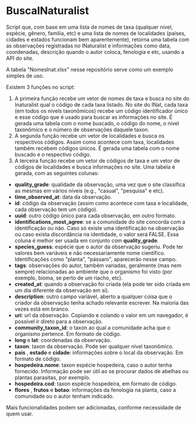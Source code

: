 # BuscaINaturalist

Script que, com base em uma lista de nomes de taxa (qualquer nível, espécie, gênero, família, etc) e uma lista de nomes de localidades (países, cidades e estados funcionam bem aparentemente), retorna uma tabela com as observações registradas no INaturalist e informações como data, coordenadas, descrição quando o autor coloca, fenologia e etc, usando a API do site.

A tabela "NomesInat.xlsx" nesse repositório serve como um exemplo simples de uso.

Existem 3 funções no script:

1. A primeira função recebe um vetor de nomes de taxa e busca no site do Inaturalist qual o código de cada taxa listado. No site do INat, cada taxa (em todos os nívels taxonômicos) recebe um código identificador único e esse código que é usado para buscar as informações no site. É gerada uma tabela com o nome buscado, o código do nome, o nível taxonômico e o número de observações daquele taxon.
2. A segunda função recebe um vetor de localidades e busca os respectivos códigos. Assim como acontece com taxa, localidades também recebem códigos únicos. É gerada uma tabela com o nome buscado e o respectivo código.
3. A terceira função recebe um vetor de códigos de taxa e um vetor de códigos de localidades e busca informações no site. Uma tabela é gerada, com as seguintes colunas: 

- **quality_grade**: qualidade da observação, uma vez que o site classifica as mesmas em vários níveis (e.g., "casual", "pesquisa" e etc).  
- **time_observed_at**: data da observação.  
- **id**: código da observação (assim como acontece com taxa e localidade, cada observação tem um código).  
- **uuid**: outro código único para cada observação, em outro formato.  
- **identifications_most_agree**: se a comunidade do site concorda com a identificação ou não. Caso só existe uma identificação na observação ou caso exista discordância na identidade, o valor será FALSE. Essa coluna é melhor ser usada em conjunto com **quality_grade**.  
- **species_guess**: espécie que o autor da observação sugeriu. Pode ter valores bem variáveis e não necessariamente nome cientifico. Identificações como "planta", "pássaro", aparecerão nesse campo.  
- **tags**: observações do autor, também variadas, geralmente (mas nem sempre) relacionadas ao ambiente que o organismo foi visto (por exemplo, bioma, se perto de um riacho, etc).  
- **created_at**: quando a observação foi criada (ela pode ter sido criada em um dia diferente da observação em si).  
- **description**: outro campo variável, aberto a qualquer coisa que o criador da observação tenha achado relevante escrever. Na maioria das vezes está em branco.
- **uri**: url da observação. Copiando e colando o valor em um navegador, é possível ir direto para a observação.  
- **community_taxon_id**: o taxon ao qual a comunidade acha que o organismo pertence. Em formato de código.  
- **long** e **lat**: coordenadas da observação.  
- **taxon**: taxon da observação. Pode ser qualquer nível taxonômico.  
- **pais** , **estado** e **cidade**: informações sobre o local da observação. Em formato de código.  
- **hospedeira.nome**: taxon espécie hospedeira, caso o autor tenha fornecido. Informação pode ser útil ao se procurar dados de abelhas ou plantas parasitas, por exemplo.  
- **hospedeira.cod**: taxon espécie hospedeira, em formato de código.  
- **flores** , **frutos** e **botao**: informações da fenologia na planta, caso a comunidade ou o autor tenham indicado.  

Mais funcionalidades podem ser adicionadas, conforme necessidade de quem usar.
